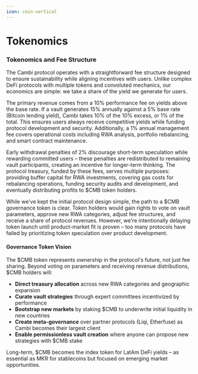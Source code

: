 ```yaml
---
icon: coin-vertical
---
```


# Tokenomics

### **Tokenomics and Fee Structure**

The Cambi protocol operates with a straightforward fee structure designed to ensure sustainability while aligning incentives with users. Unlike complex DeFi protocols with multiple tokens and convoluted mechanics, our economics are simple: we take a share of the yield we generate for users.

The primary revenue comes from a 10% performance fee on yields above the base rate. If a vault generates 15% annually against a 5% base rate (Bitcoin lending yield), Cambi takes 10% of the 10% excess, or 1% of the total. This ensures users always receive competitive yields while funding protocol development and security. Additionally, a 1% annual management fee covers operational costs including RWA analysis, portfolio rebalancing, and smart contract maintenance.

Early withdrawal penalties of 2% discourage short-term speculation while rewarding committed users – these penalties are redistributed to remaining vault participants, creating an incentive for longer-term thinking. The protocol treasury, funded by these fees, serves multiple purposes: providing buffer capital for RWA investments, covering gas costs for rebalancing operations, funding security audits and development, and eventually distributing profits to $CMB token holders.

While we've kept the initial protocol design simple, the path to a $CMB governance token is clear. Token holders would gain rights to vote on vault parameters, approve new RWA categories, adjust fee structures, and receive a share of protocol revenues. However, we're intentionally delaying token launch until product-market fit is proven – too many protocols have failed by prioritizing token speculation over product development.

#### **Governance Token Vision**

The $CMB token represents ownership in the protocol's future, not just fee sharing. Beyond voting on parameters and receiving revenue distributions, $CMB holders will:

* **Direct treasury allocation** across new RWA categories and geographic expansion
* **Curate vault strategies** through expert committees incentivized by performance
* **Bootstrap new markets** by staking $CMB to underwrite initial liquidity in new countries
* **Create meta-governance** over partner protocols (Liqi, Etherfuse) as Cambi becomes their largest client
* **Enable permissionless vault creation** where anyone can propose new strategies with $CMB stake

Long-term, $CMB becomes the index token for LatAm DeFi yields – as essential as MKR for stablecoins but focused on emerging market opportunities.
